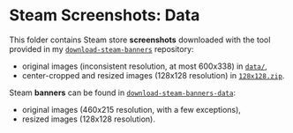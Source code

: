 # Steam Screenshots: Data

This folder contains Steam store **screenshots** downloaded with the tool provided in my [`download-steam-banners`](https://github.com/woctezuma/download-steam-banners) repository:
-   original images (inconsistent resolution, at most 600x338) in [`data/`](data/),
-   center-cropped and resized images (128x128 resolution) in [`128x128.zip`](128x128.zip).

Steam **banners** can be found in [`download-steam-banners-data`](https://github.com/woctezuma/download-steam-banners-data):
-   original images (460x215 resolution, with a few exceptions),
-   resized images (128x128 resolution).
